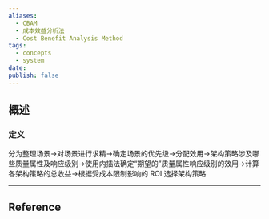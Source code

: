 ```yaml
---
aliases:
  - CBAM
  - 成本效益分析法
  - Cost Benefit Analysis Method
tags:
  - concepts
  - system
date: 
publish: false
---
```


## 概述

### 定义

分为整理场景→对场景进行求精→确定场景的优先级→分配效用→架构策略涉及哪些质量属性及响应级别→使用内插法确定“期望的”质量属性响应级别的效用→计算各架构策略的总收益→根据受成本限制影响的 ROI 选择架构策略

***
## Reference



